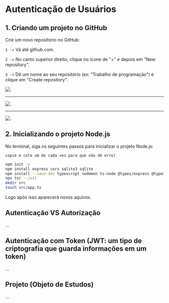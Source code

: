 # Autenticação de Usuários

## 1. Criando um projeto no GitHub

Crie um novo repositório no GitHub:

``1 ->`` Vá até github.com.

``2 ->`` No canto superior direito, clique no ícone de "+" e depois em "New repository".

``3 ->`` Dê um nome ao seu repositório (ex: "Trabalho de programação") e clique em "Create repository".


![.](./imagens/repositório.png)

---

![.](./imagens/repositório2.png)

---

![.](./imagens/repositório3.png)

## 2. Inicializando o projeto Node.js

No terminal, siga os seguintes passos para inicializar o projeto Node.js:

``copie e cole um de cada vez para que não dê erro!``

```bash
npm init -y
npm install express cors sqlite3 sqlite
npm install --save-dev typescript nodemon ts-node @types/express @types/cors
npx tsc --init
mkdir src
touch src/app.ts
```
Logo após isso aparecerá novos aquivos.



## Autenticação VS Autorização

...

## Autenticação com Token (JWT: um tipo de criptografia que guarda informações em um token)

...

## Projeto (Objeto de Estudos)

...